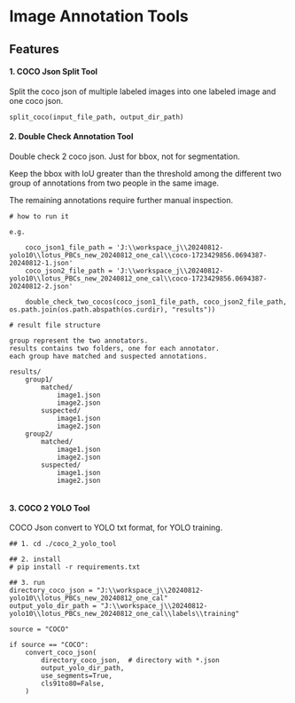# Image Annotation Tools

## Features
#### 1. COCO Json Split Tool
Split the coco json of multiple labeled images into one labeled image and one coco json.

```angular2html
split_coco(input_file_path, output_dir_path)
```

#### 2. Double Check Annotation Tool
Double check 2 coco json. Just for bbox, not for segmentation.

Keep the bbox with IoU greater than the threshold among the different two group of annotations from two people in the same image.

The remaining annotations require further manual inspection. 

```angular2html
# how to run it

e.g.
    
    coco_json1_file_path = 'J:\\workspace_j\\20240812-yolo10\\lotus_PBCs_new_20240812_one_cal\\coco-1723429856.0694387-20240812-1.json'
    coco_json2_file_path = 'J:\\workspace_j\\20240812-yolo10\\lotus_PBCs_new_20240812_one_cal\\coco-1723429856.0694387-20240812-2.json'

    double_check_two_cocos(coco_json1_file_path, coco_json2_file_path, os.path.join(os.path.abspath(os.curdir), "results"))

# result file structure

group represent the two annotators.
results contains two folders, one for each annotator.
each group have matched and suspected annotations.

results/
    group1/
        matched/
            image1.json
            image2.json
        suspected/
            image1.json
            image2.json
    group2/
        matched/
            image1.json
            image2.json
        suspected/
            image1.json
            image2.json


```

#### 3. COCO 2 YOLO Tool
COCO Json convert to YOLO txt format, for YOLO training.

```angular2html
## 1. cd ./coco_2_yolo_tool

## 2. install 
# pip install -r requirements.txt

## 3. run 
directory_coco_json = "J:\\workspace_j\\20240812-yolo10\\lotus_PBCs_new_20240812_one_cal"
output_yolo_dir_path = "J:\\workspace_j\\20240812-yolo10\\lotus_PBCs_new_20240812_one_cal\\labels\\training"

source = "COCO"

if source == "COCO":
    convert_coco_json(
        directory_coco_json,  # directory with *.json
        output_yolo_dir_path,
        use_segments=True,
        cls91to80=False,
    )


```